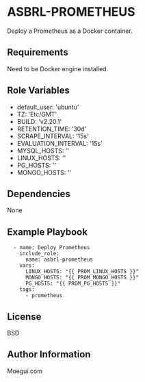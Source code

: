 ASBRL-PROMETHEUS
=========

Deploy a Prometheus as a Docker container.

Requirements
------------

Need to be Docker engine installed.

Role Variables
--------------

- default_user: 'ubuntu'
- TZ: 'Etc/GMT'
- BUILD: 'v2.20.1'
- RETENTION_TIME: '30d'
- SCRAPE_INTERVAL: '15s'
- EVALUATION_INTERVAL: '15s'
- MYSQL_HOSTS: ''
- LINUX_HOSTS: ''
- PG_HOSTS:  ''
- MONGO_HOSTS: ''  

Dependencies
------------

None

Example Playbook
----------------

      - name: Deploy Prometheus
        include_role:
          name: asbrl-prometheus
        vars:
          LINUX_HOSTS: "{{ PROM_LINUX_HOSTS }}"
          MONGO_HOSTS: "{{ PROM_MONGO_HOSTS }}"
          PG_HOSTS: "{{ PROM_PG_HOSTS }}"
        tags:
          - prometheus

License
-------

BSD

Author Information
------------------

Moegui.com
